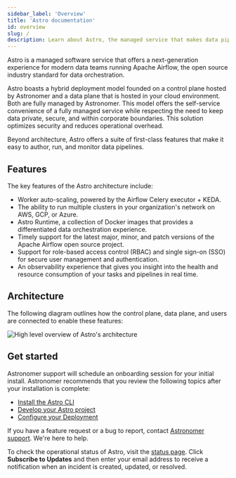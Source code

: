 ```yaml
---
sidebar_label: 'Overview'
title: 'Astro documentation'
id: overview
slug: /
description: Learn about Astro, the managed service that makes data pipelines easy to write, run, and monitor.
---
```


Astro is a managed software service that offers a next-generation experience for modern data teams running Apache Airflow, the open source industry standard for data orchestration.

Astro boasts a hybrid deployment model founded on a control plane hosted by Astronomer and a data plane that is hosted in your cloud environment. Both are fully managed by Astronomer. This model offers the self-service convenience of a fully managed service while respecting the need to keep data private, secure, and within corporate boundaries. This solution optimizes security and reduces operational overhead.

Beyond architecture, Astro offers a suite of first-class features that make it easy to author, run, and monitor data pipelines.

## Features

The key features of the Astro architecture include:

- Worker auto-scaling, powered by the Airflow Celery executor + KEDA.
- The ability to run multiple clusters in your organization's network on AWS, GCP, or Azure.
- Astro Runtime, a collection of Docker images that provides a differentiated data orchestration experience.
- Timely support for the latest major, minor, and patch versions of the Apache Airflow open source project.
- Support for role-based access control (RBAC) and single sign-on (SSO) for secure user management and authentication.
- An observability experience that gives you insight into the health and resource consumption of your tasks and pipelines in real time.

## Architecture

The following diagram outlines how the control plane, data plane, and users are connected to enable these features:

![High level overview of Astro's architecture](/img/docs/architecture-overview.png)

## Get started

Astronomer support will schedule an onboarding session for your initial install. Astronomer recommends that you review the following topics after your installation is complete:

- [Install the Astro CLI](cli/install-cli.md)
- [Develop your Astro project](develop-project.md)
- [Configure your Deployment](configure-deployment-resources.md)

If you have a feature request or a bug to report, contact [Astronomer support](https://cloud.astronomer.io/support). We're here to help.

To check the operational status of Astro, visit the [status page](https://cloud-status.astronomer.io). Click **Subscribe to Updates**  and then enter your email address to receive a notification when an incident is created, updated, or resolved.
